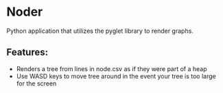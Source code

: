 # Noder
Python application that utilizes the pyglet library to render graphs.

## Features:
- Renders a tree from lines in node.csv as if they were part of a heap
- Use WASD keys to move tree around in the event your tree is too large for the screen
